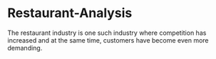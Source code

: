 # Restaurant-Analysis
The restaurant industry is one such industry where competition has increased and at the same time, customers have become even more demanding.
